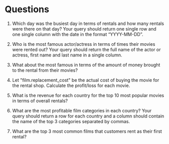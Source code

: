 # Questions

1. Which day was the busiest day in terms
of rentals and how many rentals were
there on that day? Your query should
return one single row and one single
column with the date in the format
“YYYY-MM-DD”.

2. Who is the most famous actor/actress in
terms of times their movies were rented
out? Your query should return the full
name of the actor or actress, first name
and last name in a single column.

3. What about the most famous in terms of the amount of money brought to the rental from
their movies?

4. Let "film.replacement_cost​" be the actual cost of buying the movie for the rental shop.
Calculate the profit/loss for each movie.

5. What is the revenue for each country for the top 10 most popular movies in terms of
overall rentals?

6. What are the most profitable film categories in each country? Your query should return a
row for each country and a column should contain the name of the top 3 categories
separated by commas.

7. What are the top 3 most common films that customers rent as their first rental?

